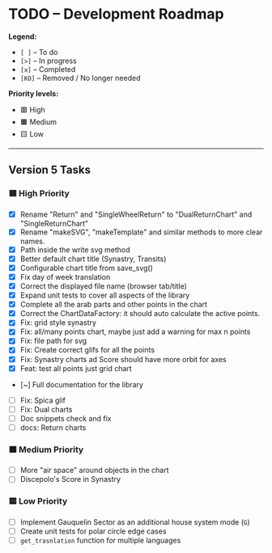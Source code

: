 # TODO – Development Roadmap

**Legend:**

- `[ ]` – To do
- `[>]` – In progress
- `[x]` – Completed
- `[KO]` – Removed / No longer needed

**Priority levels:**

- 🟥 High
- 🟧 Medium
- 🟨 Low

---

## Version 5 Tasks

### 🟥 High Priority

- [x] Rename "Return" and "SingleWheelReturn" to "DualReturnChart" and "SingleReturnChart"
- [x] Rename "makeSVG", "makeTemplate" and similar methods to more clear names.
- [x] Path inside the write svg method
- [x] Better default chart title (Synastry, Transits)
- [x] Configurable chart title from save_svg()
- [x] Fix day of week translation
- [x] Correct the displayed file name (browser tab/title)
- [x] Expand unit tests to cover all aspects of the library
- [x] Complete all the arab parts and other points in the chart
- [x] Correct the ChartDataFactory: it should auto calculate the active points.
- [x] Fix: grid style synastry
- [x] Fix: all/many points chart, maybe just add a warning for max n points
- [x] Fix: file path for svg
- [x] Fix: Create correct glifs for all the points
- [x] Fix: Synastry charts ad Score should have more orbit for axes
- [x] Feat: test all points just grid chart

- [~] Full documentation for the library
- [ ] Fix: Spica glif
- [ ] Fix: Dual charts
- [ ] Doc snippets check and fix
- [ ] docs: Return charts

### 🟧 Medium Priority

- [ ] More "air space" around objects in the chart
- [ ] Discepolo's Score in Synastry

### 🟨 Low Priority

- [ ] Implement Gauquelin Sector as an additional house system mode (`G`)
- [ ] Create unit tests for polar circle edge cases
- [ ] `get_trasnlation` function for multiple languages
